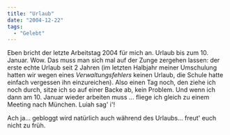 ```yaml
---
title: "Urlaub"
date: "2004-12-22"
tags:
  - "Gelebt"
---
```


Eben bricht der letzte Arbeitstag 2004 für mich an. Urlaub bis zum 10. Januar. Wow. Das muss man sich mal auf der Zunge zergehen lassen: der erste echte Urlaub seit 2 Jahren (im letzten Halbjahr meiner Umschulung hatten wir wegen eines _Verwaltungsfehlers_ keinen Urlaub, die Schule hatte einfach vergessen ihn einzureichen). Also einen Tag noch, den ziehe ich noch durch, sitze ich so auf einer Backe ab, kein Problem. Und wenn ich dann am 10. Januar wieder arbeiten muss ... fliege ich gleich zu einem Meeting nach München. Luiah sag' i'!

Ach ja... gebloggt wird natürlich auch während des Urlaubs... freut' euch nicht zu früh.
